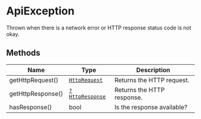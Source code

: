 
# ApiException

Thrown when there is a network error or HTTP response status code is not okay.

## Methods

| Name | Type | Description |
|  --- | --- | --- |
| getHttpRequest() | [`HttpRequest`](../doc/http-request.md) | Returns the HTTP request. |
| getHttpResponse() | [`?HttpResponse`](../doc/http-response.md) | Returns the HTTP response. |
| hasResponse() | bool | Is the response available? |

